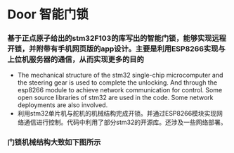 # Door 智能门锁
### 基于正点原子给出的stm32F103的库写出的智能门锁，能够实现远程开锁，并附带有手机网页版的app设计。主要是利用ESP8266实现与上位机服务器的通信，从而实现更多的目的
* The mechanical structure of the stm32 single-chip microcomputer and the steering gear is used to complete the unlocking. And through the esp8266 module to achieve network communication for control. Some open source libraries of stm32 are used in the code. Some network deployments are also involved. 
* 利用stm32单片机与舵机的机械结构完成开锁。并通过ESP8266模块实现网络通信进行控制。代码中利用了部分stm32的开源库。还涉及一些网络部署。

### 门锁机械结构大致如下图所示
